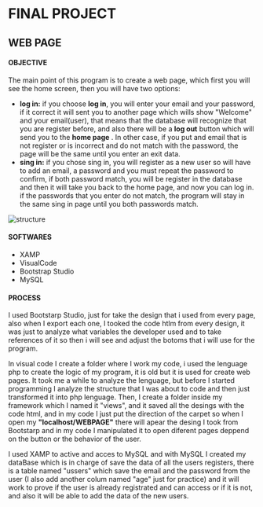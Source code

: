 # FINAL PROJECT
## WEB PAGE


#### OBJECTIVE
The main point of this program is to create a web page, which first you will see the home screen, then you will have two options: 
* **log in:** if you choose **log in**, you will enter your email and your password, if it correct it will sent you to another page which wills show "Welcome" and your email(user), that means that the database will recognize that you are register before, and also there will be a **log out** button which will send you to the **home page** . In other case, if you put and email that is not register or is incorrect and do not match with the password, the page will be the same until you enter an exit data.
* **sing in:** if you chose sing in, you will register as a new user so will have to add an email, a password and you must repeat the password to confirm, if both password match, you will be register in the database and then it will take you back to the home page, and now you can log in. if the passwords that you enter do not match, the program will stay in the same sing in page until you both passwords match. 

![structure](C:\Users\pili_\Downloads\structure_webpage.png)

#### SOFTWARES

* XAMP
* VisualCode
* Bootstrap Studio
* MySQL

#### PROCESS

I used Bootstarp Studio, just for take the design that i used from every page, also when I export each one, I tooked the code htlm from every design, it was just to analyze what variables the developer used and to take references of it so then i will see and adjust the botoms that i will use for the program.

In visual code I create a folder where I work my code, i used the lenguage php to create the logic of my program, it is old but it is used for create web pages. It took me a while to analyze the lenguage, but before I started programming I analyze the structure that I was about to code and then just transformed it into php lenguage. Then, I create a folder inside my framework which I named it "views", and it saved all the desings with the code html, and in my code I just put the direction of the carpet so when I open my **"localhost/WEBPAGE"** there will apear the desing I took from Bootstarp and in my code I manipulated it to open diferent pages deppend on the button or the behavior of the user.

I used XAMP to active and acces to MySQL and with MySQL I created my dataBase which is in charge of save the data of all the users registers, there is a table named "ussers" which save the email and the password from the user (I also add another colum named "age" just for practice) and it will work to prove if the user is already registrated and can access or if it is not, and also it will be able to add the data of the new users.
